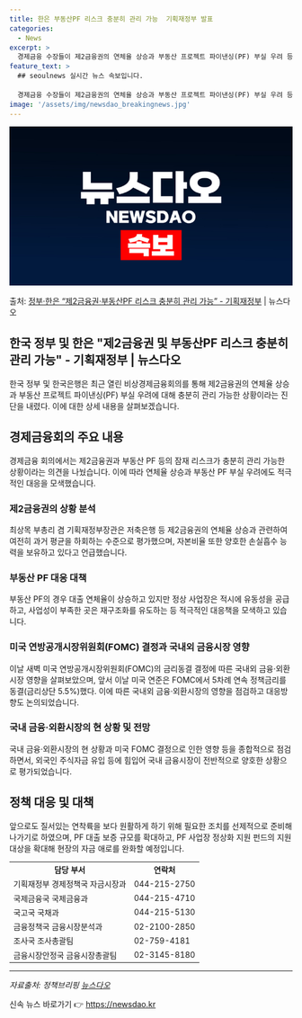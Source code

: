```yaml
---
title: 한은 부동산PF 리스크 충분히 관리 가능  기획재정부 발표
categories:
  - News
excerpt: >
  경제금융 수장들이 제2금융권의 연체율 상승과 부동산 프로젝트 파이낸싱(PF) 부실 우려 등 잠재 리스크에 대…
feature_text: >
  ## seoulnews 실시간 뉴스 속보입니다.

  경제금융 수장들이 제2금융권의 연체율 상승과 부동산 프로젝트 파이낸싱(PF) 부실 우려 등 잠재 리스크에 대…
image: '/assets/img/newsdao_breakingnews.jpg'
---
```


![뉴스다오 속보](/assets/img/newsdao_breakingnews.jpg)

<p>출처: <a href="https://newsdao.kr/3392" rel="dofollow">정부·한은 “제2금융권·부동산PF 리스크 충분히 관리 가능” - 기획재정부</a> | 뉴스다오</p>

<h2 data-ke-size="size26">한국 정부 및 한은 "제2금융권 및 부동산PF 리스크 충분히 관리 가능" - 기획재정부 | 뉴스다오</h2>
<p data-ke-size="size16">한국 정부 및 한국은행은 최근 열린 비상경제금융회의를 통해 제2금융권의 연체율 상승과 부동산 프로젝트 파이낸싱(PF) 부실 우려에 대해 충분히 관리 가능한 상황이라는 진단을 내렸다. 이에 대한 상세 내용을 살펴보겠습니다.</p>

<h2 data-ke-size="size24">경제금융회의 주요 내용</h2>
<p data-ke-size="size16">경제금융 회의에서는 제2금융권과 부동산 PF 등의 잠재 리스크가 충분히 관리 가능한 상황이라는 의견을 나눴습니다. 이에 따라 연체율 상승과 부동산 PF 부실 우려에도 적극적인 대응을 모색했습니다.</p>

<h3 data-ke-size="size22">제2금융권의 상황 분석</h3>
<p data-ke-size="size16">최상목 부총리 겸 기획재정부장관은 저축은행 등 제2금융권의 연체율 상승과 관련하여 여전히 과거 평균을 하회하는 수준으로 평가했으며, 자본비율 또한 양호한 손실흡수 능력을 보유하고 있다고 언급했습니다.</p>

<h3 data-ke-size="size22">부동산 PF 대응 대책</h3>
<p data-ke-size="size16">부동산 PF의 경우 대출 연체율이 상승하고 있지만 정상 사업장은 적시에 유동성을 공급하고, 사업성이 부족한 곳은 재구조화를 유도하는 등 적극적인 대응책을 모색하고 있습니다.</p>

<h3 data-ke-size="size22">미국 연방공개시장위원회(FOMC) 결정과 국내외 금융시장 영향</h3>
<p data-ke-size="size16">이날 새벽 미국 연방공개시장위원회(FOMC)의 금리동결 결정에 따른 국내외 금융·외환시장 영향을 살펴보았으며, 앞서 이날 미국 연준은 FOMC에서 5차례 연속 정책금리를 동결(금리상단 5.5%)했다. 이에 따른 국내외 금융·외환시장의 영향을 점검하고 대응방향도 논의되었습니다.</p>

<h3 data-ke-size="size22">국내 금융·외환시장의 현 상황 및 전망</h3>
<p data-ke-size="size16">국내 금융·외환시장의 현 상황과 미국 FOMC 결정으로 인한 영향 등을 종합적으로 점검하면서, 외국인 주식자금 유입 등에 힘입어 국내 금융시장이 전반적으로 양호한 상황으로 평가되었습니다.</p>

<h2 data-ke-size="size24">정책 대응 및 대책</h2>
<p data-ke-size="size16">앞으로도 질서있는 연착륙을 보다 원활하게 하기 위해 필요한 조치를 선제적으로 준비해 나가기로 하였으며, PF 대출 보증 규모를 확대하고, PF 사업장 정상화 지원 펀드의 지원 대상을 확대해 현장의 자금 애로를 완화할 예정입니다.</p>

<table>
	<tr>
		<th>담당 부서</th>
		<th>연락처</th>
	</tr>
	<tr>
		<td>기획재정부 경제정책국 자금시장과</td>
		<td>044-215-2750</td>
	</tr>
	<tr>
		<td>국제금융국 국제금융과</td>
		<td>044-215-4710</td>
	</tr>
	<tr>
		<td>국고국 국채과</td>
		<td>044-215-5130</td>
	</tr>
	<tr>
		<td>금융정책국 금융시장분석과</td>
		<td>02-2100-2850</td>
	</tr>
	<tr>
		<td>조사국 조사총괄팀</td>
		<td>02-759-4181</td>
	</tr>
	<tr>
		<td>금융시장안정국 금융시장총괄팀</td>
		<td>02-3145-8180</td>
	</tr>
</table>
<hr>
<p data-ke-size="size16"><i>자료출처: 정책브리핑 <a href="https://newsdao.kr/3392">뉴스다오</a></i></p> 

신속 뉴스 바로가기 👉 <a href="https://newsdao.kr" rel="dofollow">https://newsdao.kr</a>


